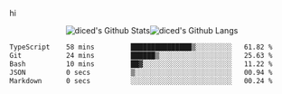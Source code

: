 hi

<div align="center">
  <img align="center" style="padding:0" src="https://github-readme-stats-dzcp99cze-dicedtomatos-projects.vercel.app/api?username=diced&show_icons=true&count_private=true&include_all_commits=true&hide=contribs&custom_title=GitHub%20Stats&theme=transparent&hide_border=true" alt="diced's Github Stats"><img align="center" style="padding:0" src="https://github-readme-stats-dzcp99cze-dicedtomatos-projects.vercel.app/api/top-langs/?username=diced&layout=compact&hide_border=true&theme=transparent" alt="diced's Github Langs">
</div>

<!--START_SECTION:waka-->

```txt
TypeScript    58 mins         ███████████████▒░░░░░░░░░   61.82 %
Git           24 mins         ██████▒░░░░░░░░░░░░░░░░░░   25.63 %
Bash          10 mins         ██▓░░░░░░░░░░░░░░░░░░░░░░   11.22 %
JSON          0 secs          ▒░░░░░░░░░░░░░░░░░░░░░░░░   00.94 %
Markdown      0 secs          ░░░░░░░░░░░░░░░░░░░░░░░░░   00.24 %
```

<!--END_SECTION:waka-->
